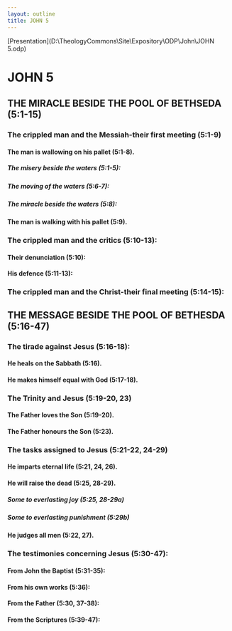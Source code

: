 ```yaml
---
layout: outline
title: JOHN 5
---
```

[Presentation](D:\TheologyCommons\Site\Expository\ODP\John\JOHN 5.odp)
# JOHN 5
## THE MIRACLE BESIDE THE POOL OF BETHSEDA (5:1-15) 
###  The crippled man and the Messiah-their first meeting (5:1-9) 
####  The man is wallowing on his pallet (5:1-8). 
#####  The misery beside the waters (5:1-5): 
#####  The moving of the waters (5:6-7): 
#####  The miracle beside the waters (5:8): 
####  The man is walking with his pallet (5:9). 
###  The crippled man and the critics (5:10-13): 
####  Their denunciation (5:10): 
####  His defence (5:11-13): 
###  The crippled man and the Christ-their final meeting (5:14-15): 
## THE MESSAGE BESIDE THE POOL OF BETHESDA (5:16-47) 
###  The tirade against Jesus (5:16-18): 
####  He heals on the Sabbath (5:16). 
####  He makes himself equal with God (5:17-18). 
###  The Trinity and Jesus (5:19-20, 23) 
####  The Father loves the Son (5:19-20). 
####  The Father honours the Son (5:23). 
###  The tasks assigned to Jesus (5:21-22, 24-29) 
####  He imparts eternal life (5:21, 24, 26). 
####  He will raise the dead (5:25, 28-29). 
#####  Some to everlasting joy (5:25, 28-29a) 
#####  Some to everlasting punishment (5:29b) 
####  He judges all men (5:22, 27). 
###  The testimonies concerning Jesus (5:30-47): 
####  From John the Baptist (5:31-35): 
####  From his own works (5:36): 
####  From the Father (5:30, 37-38): 
####  From the Scriptures (5:39-47): 
